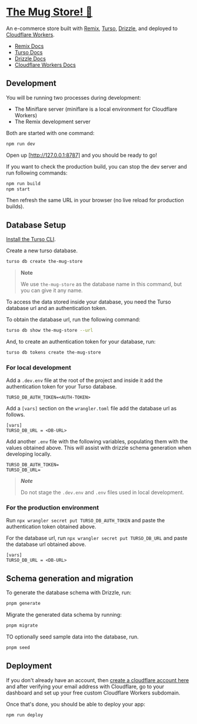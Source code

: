 # [The Mug Store! 🍵]

An e-commerce store built with [Remix], [Turso], [Drizzle], and deployed to
[Cloudflare Workers].

- [Remix Docs]
- [Turso Docs]
- [Drizzle Docs]
- [Cloudflare Workers Docs]

## Development

You will be running two processes during development:

- The Miniflare server (miniflare is a local environment for Cloudflare Workers)
- The Remix development server

Both are started with one command:

```sh
npm run dev
```

Open up [http://127.0.0.1:8787] and you should be ready to go!

If you want to check the production build, you can stop the dev server and run
following commands:

```sh
npm run build
npm start
```

Then refresh the same URL in your browser (no live reload for production
builds).

## Database Setup

[Install the Turso CLI].

Create a new turso database.

```sh
turso db create the-mug-store
```

> **Note**
>
> We use `the-mug-store` as the database name in this command, but you can give
> it any name.

To access the data stored inside your database, you need the Turso database url
and an authentication token.

To obtain the database url, run the following command:

```sh
turso db show the-mug-store --url
```

And, to create an authentication token for your database, run:

```sh
turso db tokens create the-mug-store
```

### For local development

Add a `.dev.env` file at the root of the project and inside it add the
authentication token for your Turso database.

```
TURSO_DB_AUTH_TOKEN=<AUTH-TOKEN>
```

Add a `[vars]` section on the `wrangler.toml` file add the database url as
follows.

```
[vars]
TURSO_DB_URL = <DB-URL>
```

Add another `.env` file with the following variables, populating them with the
values obtained above. This will assist with drizzle schema generation when
developing locally.

```
TURSO_DB_AUTH_TOKEN=
TURSO_DB_URL=
```

> **_Note_**
>
> Do not stage the `.dev.env` and `.env` files used in local development.

### For the production environment

Run `npx wrangler secret put TURSO_DB_AUTH_TOKEN` and paste the authentication
token obtained above.

For the database url, run `npx wrangler secret put TURSO_DB_URL` and paste the
database url obtained above.

```
[vars]
TURSO_DB_URL = <DB-URL>
```

## Schema generation and migration

To generate the database schema with Drizzle, run:

```sh
pnpm generate
```

Migrate the generated data schema by running:

```sh
pnpm migrate
```

TO optionally seed sample data into the database, run.

```sh
pnpm seed
```

## Deployment

If you don't already have an account, then [create a cloudflare account here]
and after verifying your email address with Cloudflare, go to your dashboard and
set up your free custom Cloudflare Workers subdomain.

Once that's done, you should be able to deploy your app:

```sh
npm run deploy
```

[The Mug Store! 🍵]: https://the-mug-store.infra-43f.workers.dev
[Remix]: https://github.com/remix-run/remix
[Turso]: htthhttps://turso.tech/
[Drizzle]: https://github.com/drizzle-team/drizzle-orm
[Cloudflare Workers]: https://workers.cloudflare.com/
[Remix Docs]: https://remix.run/docs
[Turso Docs]: https://docs.turso.tech/
[Drizzle Docs]: https://orm.drizzle.team/
[Cloudflare Workers Docs]: https://developers.cloudflare.com/workers/
[Install the Turso CLI]: https://docs.turso.tech/reference/turso-cli#installation
[http://127.0.0.1:8787]: http://127.0.0.1:8787
[create a cloudflare account here]: https://dash.cloudflare.com/sign-up
